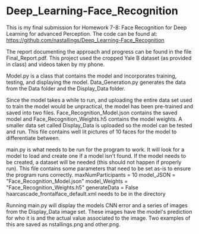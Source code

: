 # Deep_Learning-Face_Recognition
This is my final submission for Homework 7-8: Face Recognition for Deep Learning for advanced Perception.
The code can be found at: https://github.com/nastallings/Deep_Learning-Face_Recognition

The report documenting the approach and progress can be found in the file Final_Report.pdf.
This project used the cropped Yale B dataset (as provided in class) and videos taken by my phone.

Model.py is a class that contains the model and incorporates training, testing, and displaying the model.
Data_Generation.py generates the data from the Data folder and the Display_Data folder.

Since the model takes a while to run, and uploading the entire data set used to train the model would be unpractical, 
the model has been pre-trained and saved into two files. Face_Recognition_Model.json contains the saved model and 
Face_Recognition_Weights.h5 contains the model weights. A smaller data set called Display_Data is uploaded so the model
can be tested and run. This file contains well lit pictures of 10 faces for the model to differentiate between.

main.py is what needs to be run for the program to work. It will look for a model to load and create one if a model 
isn't found. If the model needs to be created, a dataset will be needed (this should not happen if properly run). This 
file contains some parameters that need to be set as-is to ensure the program runs correctly.
    maxNumParticipants = 10
    model_JSON = "Face_Recognition_Model.json"
    model_Weights = "Face_Recognition_Weights.h5"
    generateData = False
    haarcascade_frontalface_default.xml needs to be in the directory 

Running main.py will display the models CNN error and a series of images from the Display_Data image set. These images 
have the model's prediction for who it is and the actual value associated to the image. Two examples of this are saved 
as nstallings.png and other.png. 